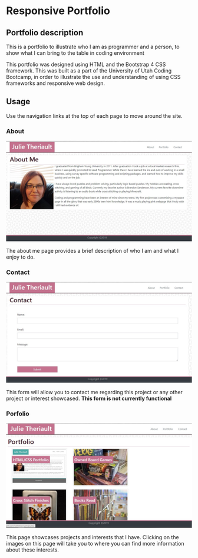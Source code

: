 # Responsive Portfolio

## Portfolio description

This is a portfolio to illustrate who I am as programmer and a person, to show what I can bring to the table in coding environment

This portfolio was designed using HTML and the Bootstrap 4 CSS framework. This was built as a part of the University of Utah Coding Bootcamp, in order to illustrate the use and understanding of using CSS frameworks and responsive web design.

## Usage

Use the navigation links at the top of each page to move around the site.

### About

![Screen Shot of About Me page](assets/images/about-me-ss.jpg)

The about me page provides a brief description of who I am and what I enjoy to do.

### Contact

![Screen Shot of Contact form](assets/images/contact-page-ss.jpg)

This form will allow you to contact me regarding this project or any other project or interest showcased.
**This form is not currently functional**

### Porfolio

![Screen shot of Portfolio page](assets/images/portfolio-ss.jpg)

This page showcases projects and interests that I have. Clicking on the images on this page will take you to where you can find more information about these interests.
